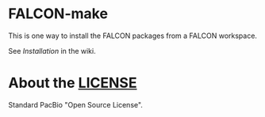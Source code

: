 # FALCON-make
This is one way to install the FALCON packages from a FALCON workspace.

See *Installation* in the wiki.

# About the [LICENSE](LICENSE)
Standard PacBio "Open Source License".
